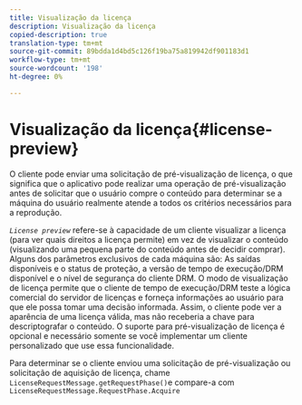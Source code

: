 ```yaml
---
title: Visualização da licença
description: Visualização da licença
copied-description: true
translation-type: tm+mt
source-git-commit: 89bdda1d4bd5c126f19ba75a819942df901183d1
workflow-type: tm+mt
source-wordcount: '198'
ht-degree: 0%

---
```



# Visualização da licença{#license-preview}

O cliente pode enviar uma solicitação de pré-visualização de licença, o que significa que o aplicativo pode realizar uma operação de pré-visualização antes de solicitar que o usuário compre o conteúdo para determinar se a máquina do usuário realmente atende a todos os critérios necessários para a reprodução.

*`License preview`* refere-se à capacidade de um cliente visualizar a licença (para ver quais direitos a licença permite) em vez de visualizar o conteúdo (visualizando uma pequena parte do conteúdo antes de decidir comprar). Alguns dos parâmetros exclusivos de cada máquina são: As saídas disponíveis e o status de proteção, a versão de tempo de execução/DRM disponível e o nível de segurança do cliente DRM. O modo de visualização de licença permite que o cliente de tempo de execução/DRM teste a lógica comercial do servidor de licenças e forneça informações ao usuário para que ele possa tomar uma decisão informada. Assim, o cliente pode ver a aparência de uma licença válida, mas não receberia a chave para descriptografar o conteúdo. O suporte para pré-visualização de licença é opcional e necessário somente se você implementar um cliente personalizado que use essa funcionalidade.

Para determinar se o cliente enviou uma solicitação de pré-visualização ou solicitação de aquisição de licença, chame `LicenseRequestMessage.getRequestPhase()`e compare-a com `LicenseRequestMessage.RequestPhase.Acquire`
